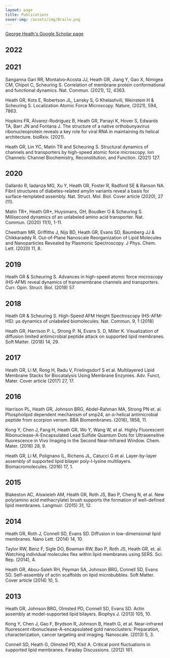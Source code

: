 ```yaml
---
layout: page
title: Publications
cover-img: /assets/img/Braile.png
---
```

[George Heath's Google Scholar page](https://scholar.google.ca/citations?user=Ra09PtQAAAAJ&hl=en)

## 2022

## 2021
Sanganna Gari RR, Montalvo‐Acosta JJ, Heath GR, Jiang Y, Gao X, Nimigea CM, Chipot C, Scheuring S. Correlation of membrane protein conformational and functional dynamics. Nat. Commun. (2021), 12, 4363.

Heath GR, Kots E, Robertson JL, Lansky S, G Khelashvili, Weinstein H & Scheuring S. Localization Atomic Force Microscopy. Nature, (2021), 594, 7863.

Hopkins FR, Álvarez-Rodríguez B, Heath GR, Panayi K, Hover S, Edwards TA, Barr JN and Fontana J. The structure of a native orthobunyavirus ribonucleoprotein reveals a key role for viral RNA in maintaining its helical architecture. bioRxiv. (2021).

Heath GR, Lin YC, Matin TR and Scheuring S. Structural dynamics of channels and transporters by high-speed atomic force microscopy. Ion Channels: Channel Biochemistry, Reconstitution, and Function. (2021) 127.

## 2020
Gallardo R, Iadanza MG, Xu Y, Heath GR, Foster R, Radford SE & Ranson NA. Fibril structures of diabetes-related amylin variants reveal a basis for surface-templated assembly. Nat. Struct. Mol. Biol. Cover article (2020), 27 (11).

Matin TR*, Heath GR*, Huysmans, GH, Boudker O & Scheuring S. Millisecond dynamics of an unlabeled amino acid transporter. Nat. Commun. (2020) 11(1), 1-11.

Cheetham MR, Griffiths J, Nijs BD, Heath GR, Evans SD, Baumberg JJ & Chikkaraddy R. Out-of-Plane Nanoscale Reorganization of Lipid Molecules and Nanoparticles Revealed by Plasmonic Spectroscopy. J Phys. Chem. Lett. (2020) 11, 8.

## 2019
Heath GR & Scheuring S. Advances in high-speed atomic force microscopy (HS-AFM) reveal dynamics of transmembrane channels and transporters. Curr. Opin. Struct. Biol. (2019) 57.

## 2018
Heath GR & Scheuring S. High-Speed AFM Height Spectroscopy (HS-AFM-HS): μs dynamics of unlabeled biomolecules. Nat. Commun. 9, 1 (2018)

Heath GR, Harrison P. L, Strong P. N, Evans S. D, Miller K. Visualization of diffusion limited antimicrobial peptide attack on supported lipid membranes. Soft Matter. (2018) 14, 29.

## 2017
Heath GR, Li M, Rong H, Radu V, Frielingsdorf S et al. Multilayered Lipid Membrane Stacks for Biocatalysis Using Membrane Enzymes. Adv. Funct, Mater. Cover article (2017) 27, 17.

## 2016
Harrison PL, Heath GR, Johnson BRG, Abdel-Rahman MA, Strong PN et. al. Phospholipid dependent mechanism of smp24, an α-helical antimicrobial peptide from scorpion venom. BBA Biomembranes. (2016), 1858, 11. 

Kong Y, Chen J, Fang H, Heath GR, Wo Y, Wang W, et al. Highly Fluorescent Ribonuclease-A-Encapsulated Lead Sulfide Quantum Dots for Ultrasensitive fluorescence in Vivo Imaging in the Second Near-Infrared Window. Chem. Mater. (2016) 28, 9. 

Heath GR, Li M, Polignano IL, Richens JL, Catucci G et al. Layer-by-layer assembly of supported lipid bilayer poly-l-lysine multilayers. Biomacromolecules. (2016) 17, 1.

## 2015
Blakeston AC, Alswieleh AM, Heath GR, Roth JS, Bao P, Cheng N, et al. New poly(amino acid methacrylate) brush supports the formation of well-defined lipid membranes. Langmuir. (2015) 31, 12. 

## 2014
Heath GR, Roth J, Connell SD, Evans SD. Diffusion in low-dimensional lipid membranes. Nano Lett. (2014) 14, 10. 

Taylor RW, Benz F, Sigle DO, Bowman RW, Bao P, Roth JS, Heath GR, et. al.  Watching individual molecules flex within lipid membranes using SERS. Sci. Rep. (2014), 4. 

Heath GR, Abou-Saleh RH, Peyman SA, Johnson BRG, Connell SD, Evans SD. Self-assembly of actin scaffolds on lipid microbubbles. Soft Matter. Cover article (2014) 10, 5.

## 2013
Heath GR, Johnson BRG, Olmsted PD, Connell SD, Evans SD. Actin assembly at model-supported lipid bilayers. Biophys J. (2013) 105, 10. 

Kong Y, Chen J, Gao F, Brydson R, Johnson B, Heath G, et al. Near-infrared fluorescent ribonuclease-A-encapsulated gold nanoclusters: Preparation, characterization, cancer targeting and imaging. Nanoscale. (2013) 5, 3. 

Connell SD, Heath G, Olmsted PD, Kisil A. Critical point fluctuations in supported lipid membranes. Faraday Discussions. (2012) 161.
